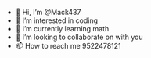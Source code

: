 - 👋 Hi, I’m @Mack437
- 👀 I’m interested in coding 
- 🌱 I’m currently learning math
- 💞️ I’m looking to collaborate on with you
- 📫 How to reach me 9522478121

<!---
Mack437/Mack437 is a ✨ special ✨ repository because its `README.md` (this file) appears on your GitHub profile.
You can click the Preview link to take a look at your changes.
--->
